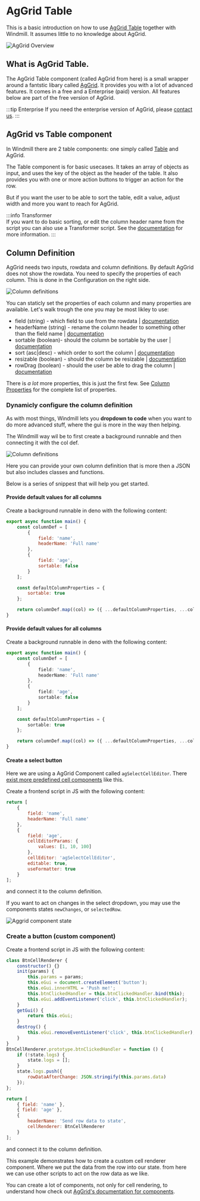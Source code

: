 # AgGrid Table

This is a basic introduction on how to use [AgGrid Table](https://www.ag-grid.com/) together with Windmill.
It assumes little to no knowledge about AgGrid.

![AgGrid Overview](../../../../static/img/guide/aggrid_overview.png)

## What is AgGrid Table.

The AgGrid Table component (called AgGrid from here) is a small wrapper around a fantstic libary called [AgGrid](https://www.ag-grid.com/).
It provides you with a lot of advanced features. It comes in a free and a Enterprise (paid) version.
All features below are part of the free version of AgGrid.

:::tip Enterprise
If you need the enterprise version of AgGrid, please [contact us](../../6_getting_help/index.md).
:::

## AgGrid vs Table component

In Windmill there are 2 table components: one simply called [Table](../../../apps/4_app_configuration-settings/1_app_component_library.md#table) and AgGrid.

The Table component is for basic usecases. It takes an array of objects as input, and uses the key of the object as the header of the table. It also provides you with one or more action buttons to trigger an action for the row.

But if you want the user to be able to sort the table, edit a value, adjust width and more you want to reach for AgGrid.

:::info Transformer  
 If you want to do basic sorting, or edit the column header name from the script you can also use a Transformer script.
See the [documentation](../../../apps/4_app_configuration-settings/2_app_runnable_triggers.md#transformer) for more information.
:::

## Column Definition

AgGrid needs two inputs, rowdata and column definitions.
By default AgGrid does not show the rowdata. You need to specify the properties of each column.
This is done in the Configuration on the right side.

![Column definitions](./../../../../static/img/guide/aggrid-column-definition-menu.png)

You can staticly set the properties of each column and many properties are available.
Let's walk trough the one you may be most likley to use:

- field (string) - which field to use from the rowdata | [documentation](https://www.ag-grid.com/javascript-data-grid/column-properties/#reference-columns-field)
- headerName (string) - rename the column header to something other than the field name | [documentation](https://www.ag-grid.com/javascript-data-grid/column-properties/#reference-header-headerName)
- sortable (boolean)- should the column be sortable by the user | [documentation](https://www.ag-grid.com/javascript-data-grid/column-properties/#reference-sort-sortable)
- sort (asc|desc) - which order to sort the column | [documentation](https://www.ag-grid.com/javascript-data-grid/column-properties/#reference-sort-sort)
- resizable (boolean) - should the column be resizable | [documentation](https://www.ag-grid.com/javascript-data-grid/column-properties/#reference-width-resizable)
- rowDrag (boolean) - should the user be able to drag the column | [documentation](https://www.ag-grid.com/javascript-data-grid/column-properties/#reference-row%20dragging-rowDrag)

There is _a lot_ more properties, this is just the first few.
See [Column Properties](https://www.ag-grid.com/javascript-data-grid/column-properties/) for the complete list of properties.

### Dynamicly configure the column definition

As with most things, Windmill lets you **dropdown to code** when you want to do more advanced stuff, where the gui is more in the way then helping.

The Windmill way wil be to first create a background runnable and then connecting it with the col def.

![Column definitions](./../../../../static/img/guide/coldef-connect.png)

Here you can provide your own column definition that is more then a JSON but also includes classes and functions.

Below is a series of snippest that will help you get started.

#### Provide default values for all columns

Create a background runnable in deno with the following content:

```js
export async function main() {
	const columnDef = [
		{
			field: 'name',
			headerName: 'Full name'
		},
		{
			field: 'age',
			sortable: false
		}
	];

	const defaultColumnProperties = {
		sortable: true
	};

	return columnDef.map((col) => ({ ...defaultColumnProperties, ...col }));
}
```

#### Provide default values for all columns

Create a background runnable in deno with the following content:

```ts
export async function main() {
	const columnDef = [
		{
			field: 'name',
			headerName: 'Full name'
		},
		{
			field: 'age',
			sortable: false
		}
	];

	const defaultColumnProperties = {
		sortable: true
	};

	return columnDef.map((col) => ({ ...defaultColumnProperties, ...col }));
}
```

#### Create a select button

Here we are using a AgGrid Component called `agSelectCellEditor`. There [exist more predefined cell components](https://www.ag-grid.com/javascript-data-grid/provided-cell-editors/#select-cell-editor) like this.

Create a frontend script in JS with the following content:

```js
return [
	{
		field: 'name',
		headerName: 'Full name'
	},
	{
		field: 'age',
		cellEditorParams: { 
			values: [1, 10, 100]
		},
		cellEditor: 'agSelectCellEditor',
		editable: true,
		useFormatter: true
	}
];
```

and connect it to the column definition.

If you want to act on changes in the select dropdown, you may use the components states `newChanges`, or `selectedRow`.

![Aggrid component state](./../../../../static/img/guide/aggrid-state.png)

### Create a button (custom component)

Create a frontend script in JS with the following content:

```js
class BtnCellRenderer {
	constructor() {}
	init(params) {
		this.params = params;
		this.eGui = document.createElement('button');
		this.eGui.innerHTML = 'Push me!';
		this.btnClickedHandler = this.btnClickedHandler.bind(this);
		this.eGui.addEventListener('click', this.btnClickedHandler);
	}
	getGui() {
		return this.eGui;
	}
	destroy() {
		this.eGui.removeEventListener('click', this.btnClickedHandler);
	}
}
BtnCellRenderer.prototype.btnClickedHandler = function () {
	if (!state.logs) {
		state.logs = [];
	}
	state.logs.push({
		rowDataAfterChange: JSON.stringify(this.params.data)
	});
};

return [
	{ field: 'name' },
	{ field: 'age' },
	{
		headerName: 'Send row data to state',
		cellRenderer: BtnCellRenderer
	}
];
```

and connect it to the column definition.

This example demonstrates how to create a custom cell renderer component. Where we put the data from the row into
our state. from here we can use other scripts to act on the row data as we like.

You can create a lot of components, not only for cell rendering, to understand how check out [AgGrid's documentation for components](https://www.ag-grid.com/javascript-data-grid/components/).

